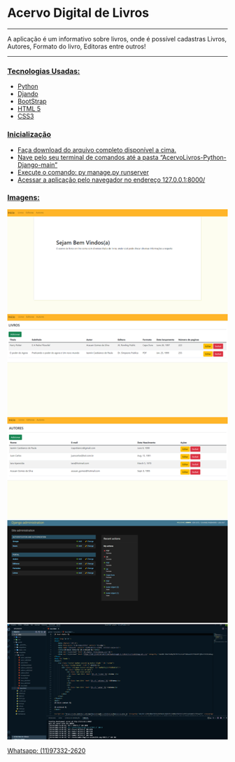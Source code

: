 <h1>Acervo Digital de Livros</h1>


<hr>
<p>A aplicação é um informativo sobre livros, onde é possível cadastras Livros, Autores, Formato do livro, Editoras entre outros!</p>
<hr>

<h3><u>Tecnologias Usadas:</h3>
<ul>
    <li>Python</li>
    <li>Djando</li>
    <li>BootStrap</li>
    <li>HTML 5</li>
    <li>CSS3</li>
</ul>

<h3>Inicialização</h3>
    <ul>
        <li>Faça download do arquivo completo disponível a cima.</li>
        <li>Nave pelo seu terminal de comandos até a pasta “AcervoLivros-Python-Django-main”</li>
        <li>Execute o comando: py manage.py runserver</li>
        <li>Acessar a aplicação pelo navegador no endereço 127.0.0.1:8000/</li>
    </ul>

<h3>Imagens:</h3>
<p>
    <img src="https://github.com/acauangs/img-aplications/blob/main/home-livros.png" alt="home">
    <img src="https://github.com/acauangs/img-aplications/blob/main/livros.png" alt="livros">
    <img src="https://github.com/acauangs/img-aplications/blob/main/autores.png" alt="autores">
    <img src="https://github.com/acauangs/img-aplications/blob/main/admin.png" alt="admin">
    <img src="https://github.com/acauangs/img-aplications/blob/main/vscode.png" alt="vscode">
</p>

<p>Whatsapp: (11)97332-2620</p>
